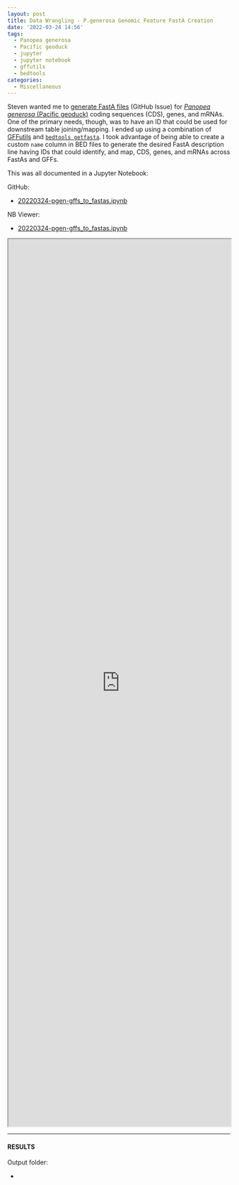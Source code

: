 ```yaml
---
layout: post
title: Data Wrangling - P.generosa Genomic Feature FastA Creation
date: '2022-03-24 14:56'
tags: 
  - Panopea generosa
  - Pacific geoduck
  - jupyter
  - jupyter notebook
  - gffutils
  - bedtools
categories: 
  - Miscellaneous
---
```

Steven wanted me to [generate FastA files](https://github.com/RobertsLab/resources/issues/1439) (GitHub Issue) for [_Panopea generosa_ (Pacific geoduck)](http://en.wikipedia.org/wiki/Geoduck) coding sequences (CDS), genes, and mRNAs. One of the primary needs, though, was to have an ID that could be used for downstream table joining/mapping. I ended up using a combination of [GFFutils](https://gffutils.readthedocs.io/en/v0.12.0/index.html) and [`bedtools getfasta`](https://bedtools.readthedocs.io/en/latest/content/tools/getfasta.html). I took advantage of being able to create a custom `name` column in BED files to generate the desired FastA description line having IDs that could identify, and map, CDS, genes, and mRNAs across FastAs and GFFs.

This was all documented in a Jupyter Notebook:

GitHub:

- [20220324-pgen-gffs_to_fastas.ipynb](https://nbviewer.org/github/RobertsLab/code/blob/master/notebooks/sam/20220324-pgen-gffs_to_fastas.ipynb)

NB Viewer:

- [20220324-pgen-gffs_to_fastas.ipynb](https://nbviewer.org/github/RobertsLab/code/blob/master/notebooks/sam/20220324-pgen-gffs_to_fastas.ipynb)

<iframe src="https://nbviewer.org/github/RobertsLab/code/blob/master/notebooks/sam/20220324-pgen-gffs_to_fastas.ipynb" width="100%" height="2000" scrolling="yes"></iframe>


---

#### RESULTS

Output folder:

- []()

